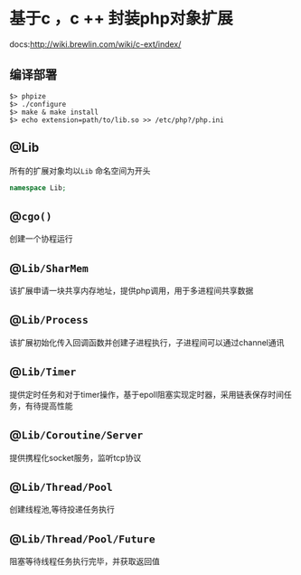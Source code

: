 # 基于c ，c ++ 封装php对象扩展
docs:http://wiki.brewlin.com/wiki/c-ext/index/
## 编译部署
```
$> phpize
$> ./configure
$> make & make install
$> echo extension=path/to/lib.so >> /etc/php?/php.ini
```
## @Lib
所有的扩展对象均以`Lib` 命名空间为开头
```php
namespace Lib;
```
## @`cgo()`
创建一个协程运行
## @`Lib/SharMem`
该扩展申请一块共享内存地址，提供php调用，用于多进程间共享数据
## @`Lib/Process`
该扩展初始化传入回调函数并创建子进程执行，子进程间可以通过channel通讯
## @`Lib/Timer`
提供定时任务和对于timer操作，基于epoll阻塞实现定时器，采用链表保存时间任务，有待提高性能
## @`Lib/Coroutine/Server`
提供携程化socket服务，监听tcp协议
## @`Lib/Thread/Pool` 
创建线程池,等待投递任务执行
## @`Lib/Thread/Pool/Future`
阻塞等待线程任务执行完毕，并获取返回值